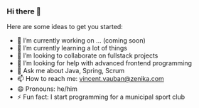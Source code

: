 ### Hi there 👋

Here are some ideas to get you started:

- 🔭 I’m currently working on ... (coming soon)
- 🌱 I’m currently learning a lot of things
- 👯 I’m looking to collaborate on fullstack projects
- 🤔 I’m looking for help with advanced frontend programming
- 💬 Ask me about Java, Spring, Scrum
- 📫 How to reach me: vincent.vauban@zenika.com
- 😄 Pronouns: he/him
- ⚡ Fun fact: I start programming for a municipal sport club

